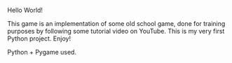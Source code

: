 Hello World!

This game is an implementation of some old school game, 
done for training purposes by following some tutorial
video on YouTube. This is my very first Python project.
Enjoy!

Python + Pygame used.